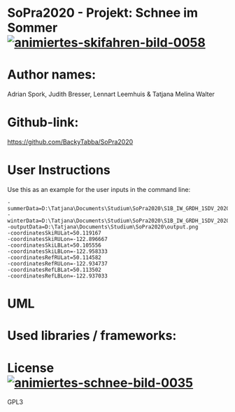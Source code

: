 # SoPra2020 - Projekt: Schnee im Sommer <a href="https://www.animierte-gifs.net/cat-skifahren-284.htm"><img src="https://www.animierte-gifs.net/data/media/284/animiertes-skifahren-bild-0058.gif" border="0" alt="animiertes-skifahren-bild-0058" /></a>

# Author names: 
Adrian Spork, Judith Bresser, Lennart Leemhuis & Tatjana Melina Walter

# Github-link: 
https://github.com/BackyTabba/SoPra2020

# User Instructions
Use this as an example for the user inputs in the command line:
```
-summerData=D:\Tatjana\Documents\Studium\SoPra2020\S1B_IW_GRDH_1SDV_20200724T142022_20200724T142047_022614_02AEB8_6071.zip
-winterData=D:\Tatjana\Documents\Studium\SoPra2020\S1B_IW_GRDH_1SDV_20200126T142017_20200126T142042_019989_025D07_5276.zip
-outputData=D:\Tatjana\Documents\Studium\SoPra2020\output.png
-coordinatesSkiRULat=50.119167
-coordinatesSkiRULon=-122.896667
-coordinatesSkiLBLat=50.105556
-coordinatesSkiLBLon=-122.958333
-coordinatesRefRULat=50.114582
-coordinatesRefRULon=-122.934737
-coordinatesRefLBLat=50.113502
-coordinatesRefLBLon=-122.937033
```


# UML

# Used libraries / frameworks: 

# License <a href="https://www.animierte-gifs.net/cat-schnee-619.htm"><img src="https://www.animierte-gifs.net/data/media/619/animiertes-schnee-bild-0035.gif" border="0" alt="animiertes-schnee-bild-0035" /></a>
GPL3
